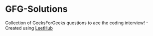 # GFG-Solutions
Collection of GeeksForGeeks questions to ace the coding interview! - Created using [LeetHub](https://github.com/QasimWani/LeetHub)
